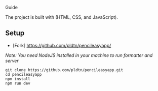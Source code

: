 Guide 

The project is built with (HTML, CSS, and JavaScript).

## Setup

- [Fork] https://github.com/pldtn/pencileasyapp/

*Note: You need NodeJS installed in your machine to run formatter and server*

```
git clone https://github.com/pldtn/pencileasyapp.git
cd pencileasyapp
npm install
npm run dev
```

